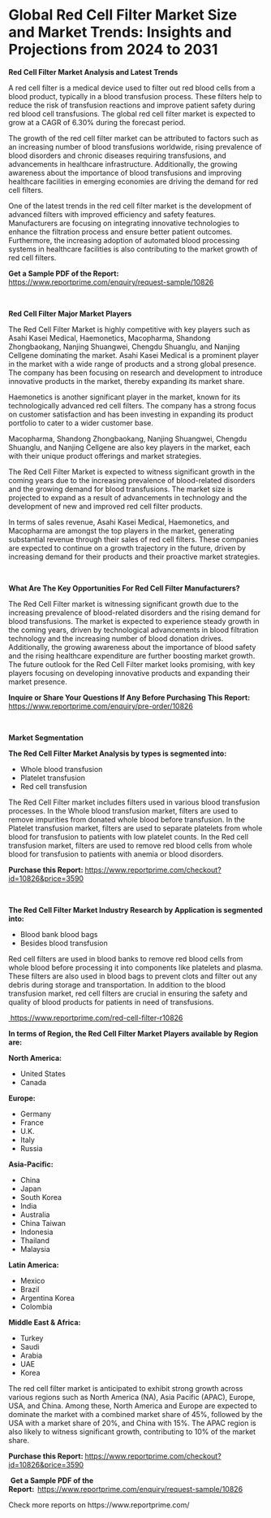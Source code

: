 <p><h1>Global Red Cell Filter Market Size and Market Trends: Insights and Projections from 2024 to 2031</h1></p><p><strong>Red Cell Filter Market Analysis and Latest Trends</strong></p>
<p><p>A red cell filter is a medical device used to filter out red blood cells from a blood product, typically in a blood transfusion process. These filters help to reduce the risk of transfusion reactions and improve patient safety during red blood cell transfusions. The global red cell filter market is expected to grow at a CAGR of 6.30% during the forecast period.</p><p>The growth of the red cell filter market can be attributed to factors such as an increasing number of blood transfusions worldwide, rising prevalence of blood disorders and chronic diseases requiring transfusions, and advancements in healthcare infrastructure. Additionally, the growing awareness about the importance of blood transfusions and improving healthcare facilities in emerging economies are driving the demand for red cell filters.</p><p>One of the latest trends in the red cell filter market is the development of advanced filters with improved efficiency and safety features. Manufacturers are focusing on integrating innovative technologies to enhance the filtration process and ensure better patient outcomes. Furthermore, the increasing adoption of automated blood processing systems in healthcare facilities is also contributing to the market growth of red cell filters.</p></p>
<p><strong>Get a Sample PDF of the Report:&nbsp;</strong> <a href="https://www.reportprime.com/enquiry/request-sample/10826">https://www.reportprime.com/enquiry/request-sample/10826</a></p>
<p>&nbsp;</p>
<p><strong>Red Cell Filter Major Market Players</strong></p>
<p><p>The Red Cell Filter Market is highly competitive with key players such as Asahi Kasei Medical, Haemonetics, Macopharma, Shandong Zhongbaokang, Nanjing Shuangwei, Chengdu Shuanglu, and Nanjing Cellgene dominating the market. Asahi Kasei Medical is a prominent player in the market with a wide range of products and a strong global presence. The company has been focusing on research and development to introduce innovative products in the market, thereby expanding its market share.</p><p>Haemonetics is another significant player in the market, known for its technologically advanced red cell filters. The company has a strong focus on customer satisfaction and has been investing in expanding its product portfolio to cater to a wider customer base.</p><p>Macopharma, Shandong Zhongbaokang, Nanjing Shuangwei, Chengdu Shuanglu, and Nanjing Cellgene are also key players in the market, each with their unique product offerings and market strategies.</p><p>The Red Cell Filter Market is expected to witness significant growth in the coming years due to the increasing prevalence of blood-related disorders and the growing demand for blood transfusions. The market size is projected to expand as a result of advancements in technology and the development of new and improved red cell filter products.</p><p>In terms of sales revenue, Asahi Kasei Medical, Haemonetics, and Macopharma are amongst the top players in the market, generating substantial revenue through their sales of red cell filters. These companies are expected to continue on a growth trajectory in the future, driven by increasing demand for their products and their proactive market strategies.</p></p>
<p>&nbsp;</p>
<p><strong>What Are The Key Opportunities For Red Cell Filter Manufacturers?</strong></p>
<p><p>The Red Cell Filter market is witnessing significant growth due to the increasing prevalence of blood-related disorders and the rising demand for blood transfusions. The market is expected to experience steady growth in the coming years, driven by technological advancements in blood filtration technology and the increasing number of blood donation drives. Additionally, the growing awareness about the importance of blood safety and the rising healthcare expenditure are further boosting market growth. The future outlook for the Red Cell Filter market looks promising, with key players focusing on developing innovative products and expanding their market presence.</p></p>
<p><strong>Inquire or Share Your Questions If Any Before Purchasing This Report:</strong> <a href="https://www.reportprime.com/enquiry/pre-order/10826">https://www.reportprime.com/enquiry/pre-order/10826</a></p>
<p>&nbsp;</p>
<p><strong>Market Segmentation</strong></p>
<p><strong>The Red Cell Filter Market Analysis by types is segmented into:</strong></p>
<p><ul><li>Whole blood transfusion</li><li>Platelet transfusion</li><li>Red cell transfusion</li></ul></p>
<p><p>The Red Cell Filter market includes filters used in various blood transfusion processes. In the Whole blood transfusion market, filters are used to remove impurities from donated whole blood before transfusion. In the Platelet transfusion market, filters are used to separate platelets from whole blood for transfusion to patients with low platelet counts. In the Red cell transfusion market, filters are used to remove red blood cells from whole blood for transfusion to patients with anemia or blood disorders.</p></p>
<p><strong>Purchase this Report:&nbsp;</strong><a href="https://www.reportprime.com/checkout?id=10826&price=3590">https://www.reportprime.com/checkout?id=10826&price=3590</a></p>
<p>&nbsp;</p>
<p><strong>The Red Cell Filter Market Industry Research by Application is segmented into:</strong></p>
<p><ul><li>Blood bank blood bags</li><li>Besides blood transfusion</li></ul></p>
<p><p>Red cell filters are used in blood banks to remove red blood cells from whole blood before processing it into components like platelets and plasma. These filters are also used in blood bags to prevent clots and filter out any debris during storage and transportation. In addition to the blood transfusion market, red cell filters are crucial in ensuring the safety and quality of blood products for patients in need of transfusions.</p></p>
<p><a href="https://www.reportprime.com/red-cell-filter-r10826">&nbsp;https://www.reportprime.com/red-cell-filter-r10826</a></p>
<p><strong>In terms of Region, the Red Cell Filter Market Players available by Region are:</strong></p>
<p>
    <p> <strong> North America: </strong>
        <ul>
            <li>United States</li>
            <li>Canada</li>
        </ul>
        </p> 
    <p> <strong> Europe: </strong>
        <ul>
            <li>Germany</li>
            <li>France</li>
            <li>U.K.</li>
            <li>Italy</li>
            <li>Russia</li>
        </ul>
        </p> 
    <p> <strong> Asia-Pacific: </strong>
        <ul>
            <li>China</li>
            <li>Japan</li>
            <li>South Korea</li>
            <li>India</li>
            <li>Australia</li>
            <li>China Taiwan</li>
            <li>Indonesia</li>
            <li>Thailand</li>
            <li>Malaysia</li>
        </ul>
        </p> 
    <p> <strong> Latin America: </strong>
        <ul>
            <li>Mexico</li>
            <li>Brazil</li>
            <li>Argentina Korea</li>
            <li>Colombia</li>
        </ul>
        </p> 
    <p> <strong> Middle East & Africa: </strong>
        <ul>
            <li>Turkey</li>
            <li>Saudi</li>
            <li>Arabia</li>
            <li>UAE</li>
            <li>Korea</li>
        </ul>
    </p>
    </p>
<p><p>The red cell filter market is anticipated to exhibit strong growth across various regions such as North America (NA), Asia Pacific (APAC), Europe, USA, and China. Among these, North America and Europe are expected to dominate the market with a combined market share of 45%, followed by the USA with a market share of 20%, and China with 15%. The APAC region is also likely to witness significant growth, contributing to 10% of the market share.</p></p>
<p><strong>Purchase this Report: </strong><a href="https://www.reportprime.com/checkout?id=10826&price=3590">https://www.reportprime.com/checkout?id=10826&price=3590</a></p>
<p>&nbsp;<strong>Get a Sample PDF of the Report:&nbsp;&nbsp;</strong><a href="https://www.reportprime.com/enquiry/request-sample/10826">https://www.reportprime.com/enquiry/request-sample/10826</a></p>
<p><strong></strong></p>
<p>Check more reports on https://www.reportprime.com/</p>